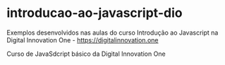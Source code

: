 # introducao-ao-javascript-dio
Exemplos desenvolvidos nas aulas do curso Introdução ao Javascript na Digital Innovation One - https://digitalinnovation.one

Curso de JavaSdcript básico da Digital Innovation One
